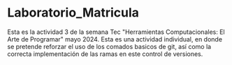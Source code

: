 # Laboratorio_Matricula
Esta es la actividad 3 de la semana Tec "Herramientas Computacionales: El Arte de Programar" mayo 2024. Esta es una actividad individual, en donde se pretende reforzar el uso de los comados basicos de git, así como la correcta implementación de las ramas en este control de versiones.  
